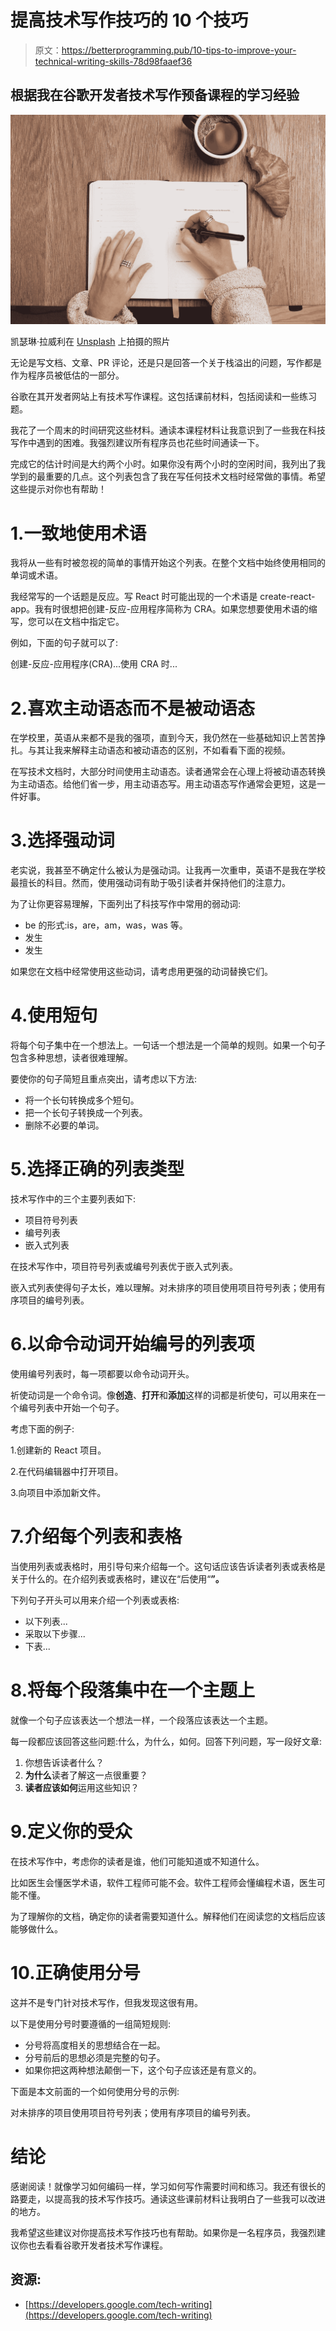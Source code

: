 # 提高技术写作技巧的 10 个技巧

> 原文：<https://betterprogramming.pub/10-tips-to-improve-your-technical-writing-skills-78d98faaef36>

## 根据我在谷歌开发者技术写作预备课程的学习经验

![](img/65b5e5d7da98f0712e53bcd4327ba489.png)

凯瑟琳·拉威利在 [Unsplash](https://unsplash.com?utm_source=medium&utm_medium=referral) 上拍摄的照片

无论是写文档、文章、PR 评论，还是只是回答一个关于栈溢出的问题，写作都是作为程序员被低估的一部分。

谷歌在其开发者网站上有技术写作课程。这包括课前材料，包括阅读和一些练习题。

我花了一个周末的时间研究这些材料。通读本课程材料让我意识到了一些我在科技写作中遇到的困难。我强烈建议所有程序员也花些时间通读一下。

完成它的估计时间是大约两个小时。如果你没有两个小时的空闲时间，我列出了我学到的最重要的几点。这个列表包含了我在写任何技术文档时经常做的事情。希望这些提示对你也有帮助！

# 1.一致地使用术语

我将从一些有时被忽视的简单的事情开始这个列表。在整个文档中始终使用相同的单词或术语。

我经常写的一个话题是反应。写 React 时可能出现的一个术语是 create-react-app。我有时很想把创建-反应-应用程序简称为 CRA。如果您想要使用术语的缩写，您可以在文档中指定它。

例如，下面的句子就可以了:

创建-反应-应用程序(CRA)...使用 CRA 时...

# 2.喜欢主动语态而不是被动语态

在学校里，英语从来都不是我的强项，直到今天，我仍然在一些基础知识上苦苦挣扎。与其让我来解释主动语态和被动语态的区别，不如看看下面的视频。

在写技术文档时，大部分时间使用主动语态。读者通常会在心理上将被动语态转换为主动语态。给他们省一步，用主动语态写。用主动语态写作通常会更短，这是一件好事。

# 3.选择强动词

老实说，我甚至不确定什么被认为是强动词。让我再一次重申，英语不是我在学校最擅长的科目。然而，使用强动词有助于吸引读者并保持他们的注意力。

为了让你更容易理解，下面列出了科技写作中常用的弱动词:

*   be 的形式:is，are，am，was，was 等。
*   发生
*   发生

如果您在文档中经常使用这些动词，请考虑用更强的动词替换它们。

# 4.使用短句

将每个句子集中在一个想法上。一句话一个想法是一个简单的规则。如果一个句子包含多种思想，读者很难理解。

要使你的句子简短且重点突出，请考虑以下方法:

*   将一个长句转换成多个短句。
*   把一个长句子转换成一个列表。
*   删除不必要的单词。

# 5.选择正确的列表类型

技术写作中的三个主要列表如下:

*   项目符号列表
*   编号列表
*   嵌入式列表

在技术写作中，项目符号列表或编号列表优于嵌入式列表。

嵌入式列表使得句子太长，难以理解。对未排序的项目使用项目符号列表；使用有序项目的编号列表。

# 6.以命令动词开始编号的列表项

使用编号列表时，每一项都要以命令动词开头。

祈使动词是一个命令词。像**创造**、**打开**和**添加**这样的词都是祈使句，可以用来在一个编号列表中开始一个句子。

考虑下面的例子:

1.创建新的 React 项目。

2.在代码编辑器中打开项目。

3.向项目中添加新文件。

# 7.介绍每个列表和表格

当使用列表或表格时，用引导句来介绍每一个。这句话应该告诉读者列表或表格是关于什么的。在介绍列表或表格时，建议在“后使用“**”。**

下列句子开头可以用来介绍一个列表或表格:

*   以下列表...
*   采取以下步骤...
*   下表...

# 8.将每个段落集中在一个主题上

就像一个句子应该表达一个想法一样，一个段落应该表达一个主题。

每一段都应该回答这些问题:什么，为什么，如何。回答下列问题，写一段好文章:

1.  你想告诉读者什么？
2.  **为什么**读者了解这一点很重要？
3.  **读者应该如何**运用这些知识？

# 9.定义你的受众

在技术写作中，考虑你的读者是谁，他们可能知道或不知道什么。

比如医生会懂医学术语，软件工程师可能不会。软件工程师会懂编程术语，医生可能不懂。

为了理解你的文档，确定你的读者需要知道什么。解释他们在阅读您的文档后应该能够做什么。

# 10.正确使用分号

这并不是专门针对技术写作，但我发现这很有用。

以下是使用分号时要遵循的一组简短规则:

*   分号将高度相关的思想结合在一起。
*   分号前后的思想必须是完整的句子。
*   如果你把这两种想法颠倒一下，这个句子应该还是有意义的。

下面是本文前面的一个如何使用分号的示例:

对未排序的项目使用项目符号列表；使用有序项目的编号列表。

# 结论

感谢阅读！就像学习如何编码一样，学习如何写作需要时间和练习。我还有很长的路要走，以提高我的技术写作技巧。通读这些课前材料让我明白了一些我可以改进的地方。

我希望这些建议对你提高技术写作技巧也有帮助。如果你是一名程序员，我强烈建议你也去看看谷歌开发者技术写作课程。

## 资源:

*   [https://developers.google.com/tech-writing](https://developers.google.com/tech-writing)